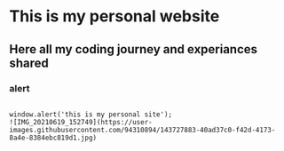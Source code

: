 # This is my personal website
## Here all my coding journey and experiances shared
### alert

```

window.alert('this is my personal site');
![IMG_20210619_152749](https://user-images.githubusercontent.com/94310894/143727883-40ad37c0-f42d-4173-8a4e-8384ebc819d1.jpg)
 ```
